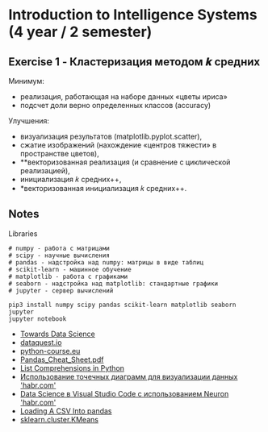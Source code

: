 # Introduction to Intelligence Systems (4 year / 2 semester)

## Exercise 1 - Кластеризация методом 𝒌 средних
Минимум:
* реализация, работающая на наборе данных «цветы ириса»
* подсчет доли верно определенных классов (accuracy)  

Улучшения:
* визуализация результатов (matplotlib.pyplot.scatter),
* сжатие изображений (нахождение «центров тяжести» в пространстве цветов),
* \*\*векторизованная реализация (и сравнение с циклической реализацией),
* инициализация 𝑘 средних++,
* \*векторизованная инициализация 𝑘 средних++.

## Notes

Libraries
```
# numpy - работа с матрицами
# scipy - научные вычисления
# pandas - надстройка над numpy: матрицы в виде таблиц
# scikit-learn - машинное обучение
# matplotlib - работа с графиками
# seaborn - надстройка над matplotlib: стандартные графики
# jupyter - сервер вычислений

pip3 install numpy scipy pandas scikit-learn matplotlib seaborn jupyter
jupyter notebook
```

* [Towards Data Science](https://towardsdatascience.com/)
* [dataquest.io](https://www.dataquest.io/)
* [python-course.eu](https://www.python-course.eu/numerical_programming_with_python.php)
* [Pandas_Cheat_Sheet.pdf](http://pandas.pydata.org/Pandas_Cheat_Sheet.pdf)
* [List Comprehensions in Python](https://www.pythonforbeginners.com/basics/list-comprehensions-in-python)
* [Использование точечных диаграмм для визуализации данных 'habr.com'](https://habr.com/ru/post/440674/)
* [Data Science в Visual Studio Code с использованием Neuron 'habr.com'](https://habr.com/ru/company/microsoft/blog/428738/)
* [Loading A CSV Into pandas](https://chrisalbon.com/python/data_wrangling/pandas_dataframe_importing_csv/)
* [sklearn.cluster.KMeans](https://scikit-learn.org/stable/modules/generated/sklearn.cluster.KMeans.html#sklearn.cluster.KMeans)
